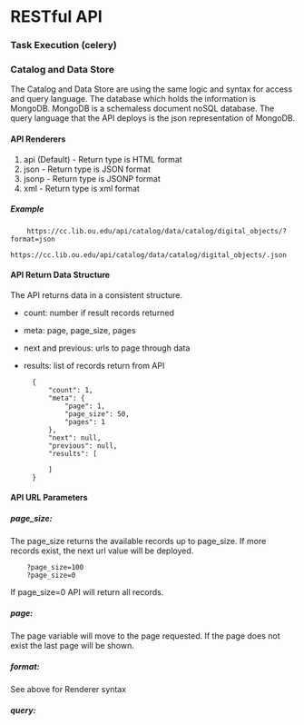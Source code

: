 RESTful API
============


### Task Execution (celery)


### Catalog and Data Store

The Catalog and Data Store are using the same logic and syntax for access and query language. The database which holds the information is MongoDB. MongoDB is a schemaless document noSQL database. The query language that the API deploys is the json representation of MongoDB.


#### API Renderers

1. api (Default) - Return type is HTML format
2. json - Return type is JSON format
3. jsonp - Return type is JSONP format
4. xml - Return type is xml format

##### Example

        https://cc.lib.ou.edu/api/catalog/data/catalog/digital_objects/?format=json
        https://cc.lib.ou.edu/api/catalog/data/catalog/digital_objects/.json 

#### API Return Data Structure

The API returns data in a consistent structure. 

* count: number if result records returned
* meta: page, page_size, pages
* next and previous: urls to page through data
* results: list of records return from API   

        {
            "count": 1, 
            "meta": {
                "page": 1, 
                "page_size": 50, 
                "pages": 1
            }, 
            "next": null, 
            "previous": null, 
            "results": [
            
            ]
        }

#### API URL Parameters

##### page_size: 

The page_size returns the available records up to page_size. If more records exist, the next url value will be deployed.

        ?page_size=100
        ?page_size=0

If page_size=0 API will return all records.

##### page:

The page variable will move to the page requested. If the page does not exist the last page will be shown.

##### format: 

See above for Renderer syntax

##### query:


            
